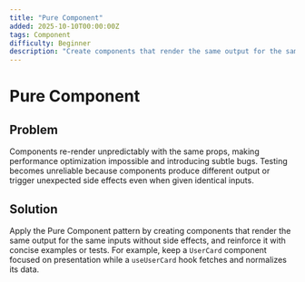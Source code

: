 ```yaml
---
title: "Pure Component"
added: 2025-10-10T00:00:00Z
tags: Component
difficulty: Beginner
description: "Create components that render the same output for the same inputs without side effects."
---
```

# Pure Component

## Problem

Components re-render unpredictably with the same props, making performance optimization impossible and introducing subtle bugs. Testing becomes unreliable because components produce different output or trigger unexpected side effects even when given identical inputs.

## Solution

Apply the Pure Component pattern by creating components that render the same output for the same inputs without side effects, and reinforce it with concise examples or tests. For example, keep a `UserCard` component focused on presentation while a `useUserCard` hook fetches and normalizes its data.
